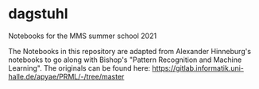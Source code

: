 # dagstuhl
Notebooks for the MMS summer school 2021

The Notebooks in this repository are adapted from Alexander Hinneburg's notebooks to go along with Bishop's "Pattern Recognition and Machine Learning". 
The originals can be found here: https://gitlab.informatik.uni-halle.de/apyae/PRML/-/tree/master
